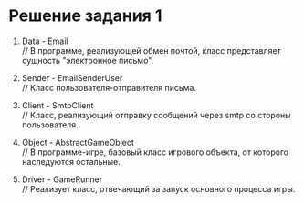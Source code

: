 ﻿# Решение задания 1
1. Data - Email  
// В программе, реализующей обмен почтой, класс представляет сущность "электронное письмо".
2. Sender - EmailSenderUser  
// Класс пользователя-отправителя письма.
3. Client - SmtpClient  
// Класс, реализующий отправку сообщений через smtp со стороны пользователя.  

4. Object - AbstractGameObject  
// В программе-игре, базовый класс игрового объекта, от которого наследуются остальные.
5. Driver - GameRunner  
// Реализует класс, отвечающий за запуск основного процесса игры.
